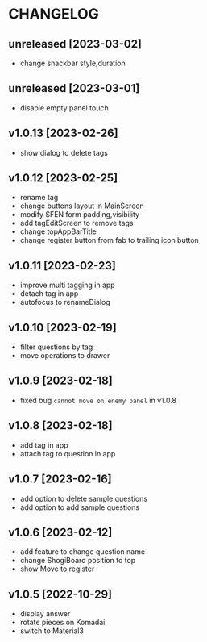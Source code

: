 # CHANGELOG

## unreleased [2023-03-02]
- change snackbar style,duration

## unreleased [2023-03-01]
- disable empty panel touch

## v1.0.13 [2023-02-26]
- show dialog to delete tags

## v1.0.12 [2023-02-25]
- rename tag
- change buttons layout in MainScreen
- modify SFEN form padding,visibility
- add tagEditScreen to remove tags
- change topAppBarTitle
- change register button from fab to trailing icon button

## v1.0.11 [2023-02-23]
- improve multi tagging in app
- detach tag in app
- autofocus to renameDialog

## v1.0.10 [2023-02-19]
- filter questions by tag
- move operations to drawer

## v1.0.9 [2023-02-18]
- fixed bug `cannot move on enemy panel` in v1.0.8

## v1.0.8 [2023-02-18]
- add tag in app
- attach tag to question in app

## v1.0.7 [2023-02-16]
- add option to delete sample questions
- add option to add sample questions

## v1.0.6 [2023-02-12]
- add feature to change question name
- change ShogiBoard position to top
- show Move to register

## v1.0.5 [2022-10-29]
- display answer
- rotate pieces on Komadai
- switch to Material3
